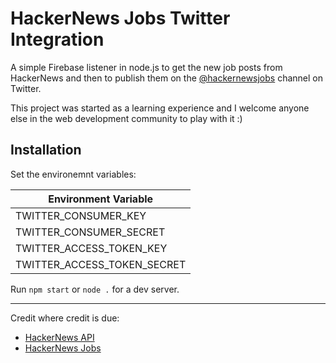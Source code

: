 # HackerNews Jobs Twitter Integration

A simple Firebase listener in node.js to get the new job posts from HackerNews and then to publish them on the [@hackernewsjobs](https://twitter.com/hackernewsjobs) channel on Twitter.

This project was started as a learning experience and I welcome anyone else in the web development community to play with it :)

## Installation

Set the environemnt variables:

| Environment Variable |
| ---|
| TWITTER_CONSUMER_KEY |
| TWITTER_CONSUMER_SECRET |
| TWITTER_ACCESS_TOKEN_KEY |
| TWITTER_ACCESS_TOKEN_SECRET |

Run `npm start` or `node .` for a dev server.
  
---

Credit where credit is due:
* [HackerNews API](https://github.com/HackerNews/API)
* [HackerNews Jobs](https://news.ycombinator.com/jobs)
